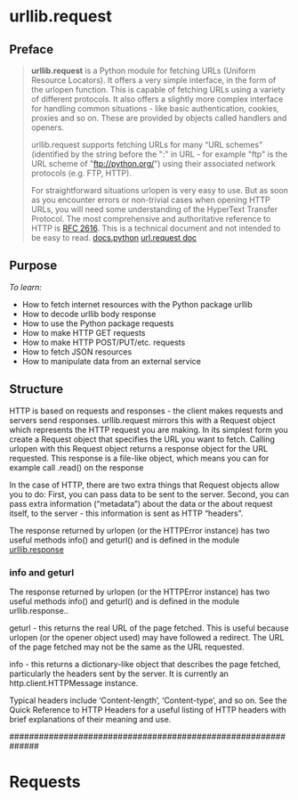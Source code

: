 # urllib.request

## Preface
> **urllib.request** is a Python module for fetching URLs (Uniform Resource Locators). It offers a very simple interface, in the form of the urlopen function. This is capable of fetching URLs using a variety of different protocols. It also offers a slightly more complex interface for handling common situations - like basic authentication, cookies, proxies and so on. These are provided by objects called handlers and openers.
>
>urllib.request supports fetching URLs for many “URL schemes” (identified by the string before the ":" in URL - for example "ftp" is the URL scheme of "ftp://python.org/") using their associated network protocols (e.g. FTP, HTTP).
>
>For straightforward situations urlopen is very easy to use. But as soon as you encounter errors or non-trivial cases when opening HTTP URLs, you will need some understanding of the HyperText Transfer Protocol. The most comprehensive and authoritative reference to HTTP is [RFC 2616](https://tools.ietf.org/html/rfc2616.html). This is a technical document and not intended to be easy to read.
>[docs.python](https://docs.python.org/3/howto/urllib2.html)
>[url.request doc](https://docs.python.org/3/library/urllib.request.html#module-urllib.request)

## Purpose
*To learn:*
  * How to fetch internet resources with the Python package urllib
  * How to decode urllib body response
  * How to use the Python package requests
  * How to make HTTP GET requests
  * How to make HTTP POST/PUT/etc. requests
  * How to fetch JSON resources
  * How to manipulate data from an external service

## Structure
HTTP is based on requests and responses - the client makes requests and servers send responses. urllib.request mirrors this with a Request object which represents the HTTP request you are making. In its simplest form you create a Request object that specifies the URL you want to fetch. Calling urlopen with this Request object returns a response object for the URL requested. This response is a file-like object, which means you can for example call .read() on the response

In the case of HTTP, there are two extra things that Request objects allow you to do: First, you can pass data to be sent to the server. Second, you can pass extra information (“metadata”) about the data or the about request itself, to the server - this information is sent as HTTP “headers”.

The response returned by urlopen (or the HTTPError instance) has two useful methods info() and geturl() and is defined in the module [urllib.response](https://docs.python.org/3/library/urllib.request.html#module-urllib.response)

### info and geturl
The response returned by urlopen (or the HTTPError instance) has two useful methods info() and geturl() and is defined in the module urllib.response..

geturl - this returns the real URL of the page fetched. This is useful because urlopen (or the opener object used) may have followed a redirect. The URL of the page fetched may not be the same as the URL requested.

info - this returns a dictionary-like object that describes the page fetched, particularly the headers sent by the server. It is currently an http.client.HTTPMessage instance.

Typical headers include ‘Content-length’, ‘Content-type’, and so on. See the Quick Reference to HTTP Headers for a useful listing of HTTP headers with brief explanations of their meaning and use.

##############################################################
# Requests